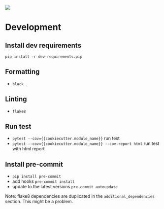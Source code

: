 ![](https://img.shields.io/badge/code%20style-black-000000.svg)

# Development

## Install dev requirements
`pip install -r dev-requirements.pip`

## Formatting
- `black .`

## Linting
- `flake8`

## Run test
- `pytest --cov={{cookiecutter.module_name}}` run test
- `pytest --cov={{cookiecutter.module_name}} --cov-report html` run test with html report

## Install pre-commit
- `pip install pre-commit`
- add hooks `pre-commit install`
- update to the latest versions `pre-commit autoupdate`

Note:
flake8 dependencies are duplicated in the `additional_dependencies` section.
This might be a problem.
